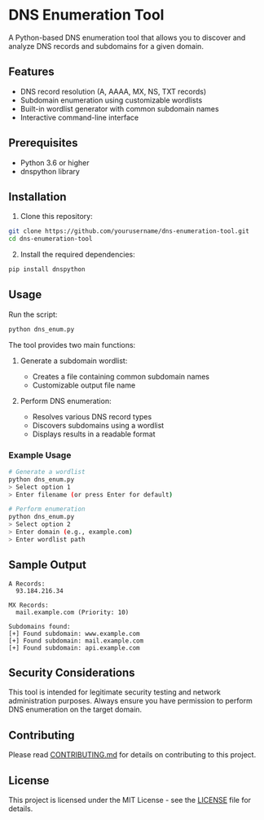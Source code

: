 # DNS Enumeration Tool

A Python-based DNS enumeration tool that allows you to discover and analyze DNS records and subdomains for a given domain.

## Features

- DNS record resolution (A, AAAA, MX, NS, TXT records)
- Subdomain enumeration using customizable wordlists
- Built-in wordlist generator with common subdomain names
- Interactive command-line interface

## Prerequisites

- Python 3.6 or higher
- dnspython library

## Installation

1. Clone this repository:
```bash
git clone https://github.com/yourusername/dns-enumeration-tool.git
cd dns-enumeration-tool
```

2. Install the required dependencies:
```bash
pip install dnspython
```

## Usage

Run the script:
```bash
python dns_enum.py
```

The tool provides two main functions:

1. Generate a subdomain wordlist:
   - Creates a file containing common subdomain names
   - Customizable output file name

2. Perform DNS enumeration:
   - Resolves various DNS record types
   - Discovers subdomains using a wordlist
   - Displays results in a readable format

### Example Usage

```bash
# Generate a wordlist
python dns_enum.py
> Select option 1
> Enter filename (or press Enter for default)

# Perform enumeration
python dns_enum.py
> Select option 2
> Enter domain (e.g., example.com)
> Enter wordlist path
```

## Sample Output

```
A Records:
  93.184.216.34

MX Records:
  mail.example.com (Priority: 10)

Subdomains found:
[+] Found subdomain: www.example.com
[+] Found subdomain: mail.example.com
[+] Found subdomain: api.example.com
```

## Security Considerations

This tool is intended for legitimate security testing and network administration purposes. Always ensure you have permission to perform DNS enumeration on the target domain.

## Contributing

Please read [CONTRIBUTING.md](CONTRIBUTING.md) for details on contributing to this project.

## License

This project is licensed under the MIT License - see the [LICENSE](LICENSE) file for details.
